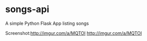 # songs-api
A simple Python Flask App listing songs

Screenshot:http://imgur.com/a/MQTOI http://imgur.com/a/MQTOI
